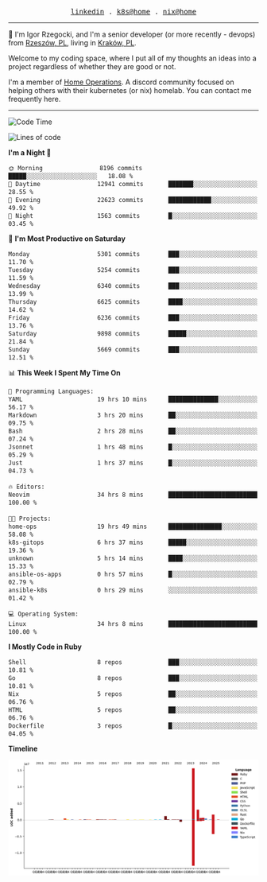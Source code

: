 <p align="center">
  <samp>
    <a href="https://www.linkedin.com/in/ajgon">linkedin</a> .
    <a href="https://github.com/deedee-ops/k8s-gitops">k8s@home</a> .
    <a href="https://github.com/deedee-ops/nixlab">nix@home</a>
  </samp>
</p>

----------------------------------------------------------------

:wave: I'm Igor Rzegocki, and I'm a senior developer (or more recently - devops) from [Rzeszów, PL](https://en.wikipedia.org/wiki/Rzesz%C3%B3w), living in [Kraków, PL](https://en.wikipedia.org/wiki/Krak%C3%B3w).

Welcome to my coding space, where I put all of my thoughts an ideas into a project regardless of whether they are good or not.

I'm a member of [Home Operations](https://discord.gg/home-operations). A discord community focused on helping others with their kubernetes (or nix) homelab. You can contact me frequently here.

----------------------------------------------------------------

<!--START_SECTION:waka-->
![Code Time](http://img.shields.io/badge/Code%20Time-922%20hrs%2033%20mins-blue)

![Lines of code](https://img.shields.io/badge/From%20Hello%20World%20I%27ve%20Written-24.5%20million%20lines%20of%20code-blue)

**I'm a Night 🦉** 

```text
🌞 Morning                8196 commits        █████░░░░░░░░░░░░░░░░░░░░   18.08 % 
🌆 Daytime                12941 commits       ███████░░░░░░░░░░░░░░░░░░   28.55 % 
🌃 Evening                22623 commits       ████████████░░░░░░░░░░░░░   49.92 % 
🌙 Night                  1563 commits        █░░░░░░░░░░░░░░░░░░░░░░░░   03.45 % 
```
📅 **I'm Most Productive on Saturday** 

```text
Monday                   5301 commits        ███░░░░░░░░░░░░░░░░░░░░░░   11.70 % 
Tuesday                  5254 commits        ███░░░░░░░░░░░░░░░░░░░░░░   11.59 % 
Wednesday                6340 commits        ███░░░░░░░░░░░░░░░░░░░░░░   13.99 % 
Thursday                 6625 commits        ████░░░░░░░░░░░░░░░░░░░░░   14.62 % 
Friday                   6236 commits        ███░░░░░░░░░░░░░░░░░░░░░░   13.76 % 
Saturday                 9898 commits        █████░░░░░░░░░░░░░░░░░░░░   21.84 % 
Sunday                   5669 commits        ███░░░░░░░░░░░░░░░░░░░░░░   12.51 % 
```


📊 **This Week I Spent My Time On** 

```text
💬 Programming Languages: 
YAML                     19 hrs 10 mins      ██████████████░░░░░░░░░░░   56.17 % 
Markdown                 3 hrs 20 mins       ██░░░░░░░░░░░░░░░░░░░░░░░   09.75 % 
Bash                     2 hrs 28 mins       ██░░░░░░░░░░░░░░░░░░░░░░░   07.24 % 
Jsonnet                  1 hrs 48 mins       █░░░░░░░░░░░░░░░░░░░░░░░░   05.29 % 
Just                     1 hrs 37 mins       █░░░░░░░░░░░░░░░░░░░░░░░░   04.73 % 

🔥 Editors: 
Neovim                   34 hrs 8 mins       █████████████████████████   100.00 % 

🐱‍💻 Projects: 
home-ops                 19 hrs 49 mins      ███████████████░░░░░░░░░░   58.08 % 
k8s-gitops               6 hrs 37 mins       █████░░░░░░░░░░░░░░░░░░░░   19.36 % 
unknown                  5 hrs 14 mins       ████░░░░░░░░░░░░░░░░░░░░░   15.33 % 
ansible-os-apps          0 hrs 57 mins       █░░░░░░░░░░░░░░░░░░░░░░░░   02.79 % 
ansible-k8s              0 hrs 29 mins       ░░░░░░░░░░░░░░░░░░░░░░░░░   01.42 % 

💻 Operating System: 
Linux                    34 hrs 8 mins       █████████████████████████   100.00 % 
```

**I Mostly Code in Ruby** 

```text
Shell                    8 repos             ███░░░░░░░░░░░░░░░░░░░░░░   10.81 % 
Go                       8 repos             ███░░░░░░░░░░░░░░░░░░░░░░   10.81 % 
Nix                      5 repos             ██░░░░░░░░░░░░░░░░░░░░░░░   06.76 % 
HTML                     5 repos             ██░░░░░░░░░░░░░░░░░░░░░░░   06.76 % 
Dockerfile               3 repos             █░░░░░░░░░░░░░░░░░░░░░░░░   04.05 % 
```



**Timeline**

![Lines of Code chart](https://raw.githubusercontent.com/ajgon/ajgon/master/assets/bar_graph.png)


<!--END_SECTION:waka-->
